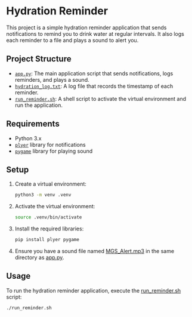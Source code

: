 # Hydration Reminder

This project is a simple hydration reminder application that sends notifications to remind you to drink water at regular intervals. It also logs each reminder to a file and plays a sound to alert you.

## Project Structure

- [`app.py`](app.py): The main application script that sends notifications, logs reminders, and plays a sound.
- [`hydration_log.txt`](hydration_log.txt): A log file that records the timestamp of each reminder.
- [`run_reminder.sh`](run_reminder.sh): A shell script to activate the virtual environment and run the application.

## Requirements

- Python 3.x
- [`plyer`](.venv/lib/python3.12/site-packages/plyer/__init__.py) library for notifications
- [`pygame`](.venv/lib/python3.12/site-packages/pygame/__init__.py) library for playing sound

## Setup

1. Create a virtual environment:

    ```sh
    python3 -m venv .venv
    ```

2. Activate the virtual environment:

    ```sh
    source .venv/bin/activate
    ```

3. Install the required libraries:

    ```sh
    pip install plyer pygame
    ```

4. Ensure you have a sound file named [MGS_Alert.mp3](http://_vscodecontentref_/3) in the same directory as [app.py](http://_vscodecontentref_/4).

## Usage

To run the hydration reminder application, execute the [run_reminder.sh](http://_vscodecontentref_/5) script:

```sh
./run_reminder.sh

